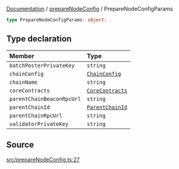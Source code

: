 [Documentation](../../README.md) / [prepareNodeConfig](../README.md) / PrepareNodeConfigParams

```ts
type PrepareNodeConfigParams: object;
```

## Type declaration

| Member                    | Type                                                                       |
| :------------------------ | :------------------------------------------------------------------------- |
| `batchPosterPrivateKey`   | `string`                                                                   |
| `chainConfig`             | [`ChainConfig`](../../types/ChainConfig/type-aliases/ChainConfig.md)       |
| `chainName`               | `string`                                                                   |
| `coreContracts`           | [`CoreContracts`](../../types/CoreContracts/type-aliases/CoreContracts.md) |
| `parentChainBeaconRpcUrl` | `string`                                                                   |
| `parentChainId`           | [`ParentChainId`](../../types/ParentChain/type-aliases/ParentChainId.md)   |
| `parentChainRpcUrl`       | `string`                                                                   |
| `validatorPrivateKey`     | `string`                                                                   |

## Source

[src/prepareNodeConfig.ts:27](https://github.com/anegg0/arbitrum-orbit-sdk/blob/8d986d322aefb470a79fa3dc36918f72097df8c1/src/prepareNodeConfig.ts#L27)
